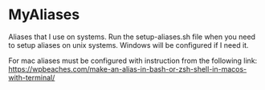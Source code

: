 # MyAliases
Aliases that I use on systems. Run the setup-aliases.sh file when you need to setup aliases on unix systems. Windows will be configured if I need it.

For mac aliases must be configured with instruction from the following link:
https://wpbeaches.com/make-an-alias-in-bash-or-zsh-shell-in-macos-with-terminal/
